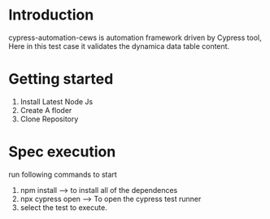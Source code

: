# Introduction

cypress-automation-cews is automation framework driven by Cypress tool, Here in this test case it validates the dynamica data table content.

# Getting started
1. Install Latest Node Js
2. Create A floder
3. Clone Repository

# Spec execution
run following commands to start 
1) npm install  --> to install all of the dependences
2) npx cypress open  --> To open the cypress test runner
3) select the test to execute.
